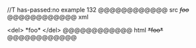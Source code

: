//T has-passed:no
example 132
@@@@@@@@@@@@ src
<del>
*foo*
</del>
@@@@@@@@@@@@ xml
<?xml version="1.0" encoding="UTF-8"?>
<!DOCTYPE document SYSTEM "CommonMark.dtd">
<document xmlns="http://commonmark.org/xml/1.0">
  <html_block>&lt;del&gt;
*foo*
&lt;/del&gt;
</html_block>
</document>
@@@@@@@@@@@@ html
<del>
*foo*
</del>
@@@@@@@@@@@@
